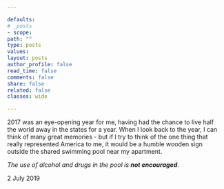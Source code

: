 ```yaml
---

defaults:
# _posts
- scope:
path: ""
type: posts
values:
layout: posts
author_profile: false
read_time: false
comments: false
share: false
related: false
classes: wide

---
```


2017 was an eye-opening year for me, having had the chance to live half the world away in the states for a year. When I look back to the year, I can think of many great memories - but if I try to think of the one thing that really represented America to me, it would be a humble wooden sign outside the shared swimming pool near my apartment.

*The use of alcohol and drugs in the pool is **not encouraged***.

2 July 2019